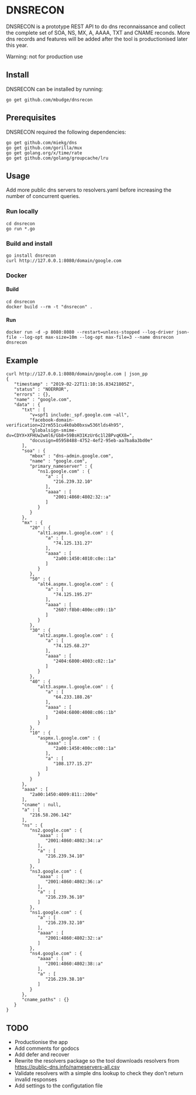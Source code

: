 # DNSRECON

DNSRECON is a prototype REST API to do dns reconnaissance and collect the complete set of SOA, NS, MX, A, AAAA, TXT and CNAME reconds. More dns records and features will be added after the tool is productionised later this year.

Warning: not for production use

## Install

DNSRECON can be installed by running:

```
go get github.com/mbudge/dnsrecon 
```

## Prerequisites

DNSRECON required the following dependencies:

```
go get github.com/miekg/dns
go get github.com/gorilla/mux
go get golang.org/x/time/rate
go get github.com/golang/groupcache/lru
```

## Usage

Add more public dns servers to resolvers.yaml before increasing the number of concurrent queries.

### Run locally

```
cd dnsrecon
go run *.go
```

### Build and install

```
go install dnsrecon
curl http://127.0.0.1:8080/domain/google.com
```

### Docker 

#### Build 

```
cd dnsrecon
docker build --rm -t "dnsrecon" .
```

#### Run 

```
docker run -d -p 8080:8080 --restart=unless-stopped --log-driver json-file --log-opt max-size=10m --log-opt max-file=3 --name dnsrecon dnsrecon
```

## Example

```
curl http://127.0.0.1:8080/domain/google.com | json_pp
{
   "timestamp" : "2019-02-22T11:10:16.83421805Z",
   "status" : "NOERROR",
   "errors" : {},
   "name" : "google.com",
   "data" : {
      "txt" : [
         "v=spf1 include:_spf.google.com ~all",
         "facebook-domain-verification=22rm551cu4k0ab0bxsw536tlds4h95",
         "globalsign-smime-dv=CDYX+XFHUw2wml6/Gb8+59BsH31KzUr6c1l2BPvqKX8=",
         "docusign=05958488-4752-4ef2-95eb-aa7ba8a3bd0e"
      ],
      "soa" : {
         "mbox" : "dns-admin.google.com",
         "name" : "google.com",
         "primary_nameserver" : {
            "ns1.google.com" : {
               "a" : [
                  "216.239.32.10"
               ],
               "aaaa" : [
                  "2001:4860:4802:32::a"
               ]
            }
         }
      },
      "mx" : {
         "20" : {
            "alt1.aspmx.l.google.com" : {
               "a" : [
                  "74.125.131.27"
               ],
               "aaaa" : [
                  "2a00:1450:4010:c0e::1a"
               ]
            }
         },
         "50" : {
            "alt4.aspmx.l.google.com" : {
               "a" : [
                  "74.125.195.27"
               ],
               "aaaa" : [
                  "2607:f8b0:400e:c09::1b"
               ]
            }
         },
         "30" : {
            "alt2.aspmx.l.google.com" : {
               "a" : [
                  "74.125.68.27"
               ],
               "aaaa" : [
                  "2404:6800:4003:c02::1a"
               ]
            }
         },
         "40" : {
            "alt3.aspmx.l.google.com" : {
               "a" : [
                  "64.233.188.26"
               ],
               "aaaa" : [
                  "2404:6800:4008:c06::1b"
               ]
            }
         },
         "10" : {
            "aspmx.l.google.com" : {
               "aaaa" : [
                  "2a00:1450:400c:c00::1a"
               ],
               "a" : [
                  "108.177.15.27"
               ]
            }
         }
      },
      "aaaa" : [
         "2a00:1450:4009:811::200e"
      ],
      "cname" : null,
      "a" : [
         "216.58.206.142"
      ],
      "ns" : {
         "ns2.google.com" : {
            "aaaa" : [
               "2001:4860:4802:34::a"
            ],
            "a" : [
               "216.239.34.10"
            ]
         },
         "ns3.google.com" : {
            "aaaa" : [
               "2001:4860:4802:36::a"
            ],
            "a" : [
               "216.239.36.10"
            ]
         },
         "ns1.google.com" : {
            "a" : [
               "216.239.32.10"
            ],
            "aaaa" : [
               "2001:4860:4802:32::a"
            ]
         },
         "ns4.google.com" : {
            "aaaa" : [
               "2001:4860:4802:38::a"
            ],
            "a" : [
               "216.239.38.10"
            ]
         }
      },
      "cname_paths" : {}
   }
}
```

## TODO

- Productionise the app
- Add comments for godocs
- Add defer and recover 
- Rewrite the resolvers package so the tool downloads resolvers from https://public-dns.info/nameservers-all.csv
- Validate resolvers with a simple dns lookup to check they don't return invalid responses
- Add settings to the configutation file
